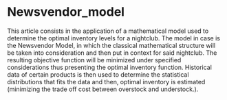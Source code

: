 # Newsvendor_model

This article consists in the application of a mathematical model used to determine the optimal inventory levels for a nightclub. The model in case is the Newsvendor Model, in which the classical mathematical structure will be taken into consideration and then put in context for said nightclub. The resulting objective function will be minimized under specified considerations thus presenting the optimal inventory function. Historical data of certain products is then used to determine the statistical distributions that fits the data and then, optimal inventory is estimated (minimizing the trade off cost between overstock and understock.).
